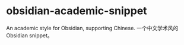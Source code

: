 # obsidian-academic-snippet
An academic style for Obsidian, supporting Chinese. 一个中文学术风的Obsidian snippet。
